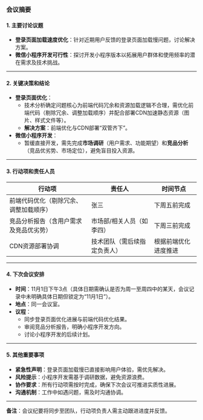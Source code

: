 

### 会议摘要  

#### 1. 主要讨论议题  
- **登录页面加载速度优化**：针对近期用户反馈的登录页面加载慢问题，讨论解决方案。  
- **微信小程序开发可行性**：探讨开发小程序版本以拓展用户群体和使用频率的潜在需求及技术挑战。  

---

#### 2. 关键决策和结论  
- **登录页面优化**：  
  - 技术分析确定问题核心为前端代码冗余和资源加载逻辑不合理，需优化前端代码（剔除冗余、调整加载顺序）并配合部署CDN加速静态资源（图片、样式文件等）。  
  - **解决方案**：前端优化与CDN部署“双管齐下”。  
- **微信小程序开发**：  
  - 暂缓直接开发，需先完成**市场调研**（用户需求、功能期望）和**竞品分析**（竞品优劣势、市场定位），避免盲目投入资源。  

---

#### 3. 行动项和责任人员  
| **行动项**               | **责任人**       | **时间节点**       |  
|--------------------------|------------------|--------------------|  
| 前端代码优化（剔除冗余、调整加载顺序） | 张三               | 下周五前完成      |  
| 竞品分析报告（含用户需求及竞品优劣势） | 市场部/相关人员（如李四） | 下周三前完成      |  
| CDN资源部署协调           | 技术团队（需后续指定负责人） | 根据前端优化进度推进 |  

---

#### 4. 下次会议安排  
- **时间**：11月1日下午3点（具体日期需确认是否为周一至周四中的某天，会议记录中未明确具体日期但锁定为“11月1日”）。  
- **地点**：同一会议室。  
- **议程**：  
  - 同步登录页面优化进展与前端代码优化结果。  
  - 审阅竞品分析报告，明确小程序开发方向。  
  - 讨论小程序开发的后续计划。  

---

#### 5. 其他重要事项  
- **紧急性声明**：登录页面加载慢已直接影响用户体验，需优先解决。  
- **风险提示**：小程序开发需基于调研数据，避免资源浪费。  
- **协作要求**：所有行动项需按时完成，确保下次会议可推进实质性进展。  
- **沟通机制**：工作中如遇问题，需及时沟通协调。  

---  
**备注**：会议纪要将同步至团队，行动项负责人需主动跟进进度并反馈。